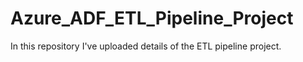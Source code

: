 # Azure_ADF_ETL_Pipeline_Project
In this repository I've uploaded details of the ETL pipeline project.
